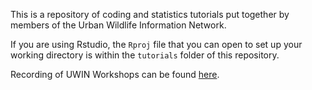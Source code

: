 This is a repository of coding and statistics tutorials put together by members of the Urban Wildlife Information Network.

If you are using Rstudio, the `Rproj` file that you can open to set up your working directory is within the `tutorials` folder of this repository.

Recording of UWIN Workshops can be found [here](https://drive.google.com/drive/folders/18gmQhZxvgwgckeP9RhujgpjYeo7hCXCt?usp=sharing). 

